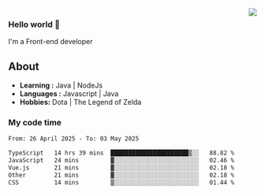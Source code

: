 <img align='right' src="https://github-readme-stats.vercel.app/api?username=jumodada&show_icons=true&theme=vue">

### Hello world 👋

I'm a Front-end developer 
    
## About
-  **Learning :** Java | NodeJs
-  **Languages :** Javascript | Java
-  **Hobbies:** Dota | The Legend of Zelda

### My code time

<!--START_SECTION:waka-->

```txt
From: 26 April 2025 - To: 03 May 2025

TypeScript   14 hrs 39 mins  ██████████████████████▒░░   88.82 %
JavaScript   24 mins         ▓░░░░░░░░░░░░░░░░░░░░░░░░   02.46 %
Vue.js       21 mins         ▓░░░░░░░░░░░░░░░░░░░░░░░░   02.18 %
Other        21 mins         ▓░░░░░░░░░░░░░░░░░░░░░░░░   02.18 %
CSS          14 mins         ▒░░░░░░░░░░░░░░░░░░░░░░░░   01.44 %
```

<!--END_SECTION:waka-->
